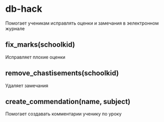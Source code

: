 # db-hack
Помогает ученикам исправлять оценки и замечания в эелектронном журнале

## fix_marks(schoolkid)
Исправляет плохие оценки

## remove_chastisements(schoolkid)
Удаляет замечания

## create_commendation(name, subject)
Помогает создавать комментарии ученику по уроку
